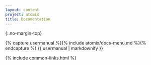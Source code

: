 ```yaml
---
layout: content
project: atomix
title: Documentation
---
```


{:.no-margin-top}
<div id="docs-index">
{% capture usermanual %}{% include atomix/docs-menu.md %}{% endcapture %}
{{ usermanual | markdownify }}
</div>

{% include common-links.html %}